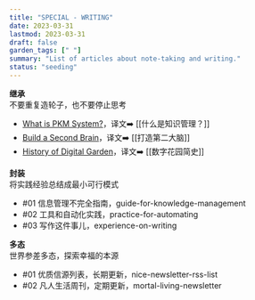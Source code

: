 ```yaml
---
title: "SPECIAL - WRITING"
date: 2023-03-31
lastmod: 2023-03-31
draft: false
garden_tags: [" "]
summary: "List of articles about note-taking and writing."
status: "seeding"
---
```


**继承**  
不要重复造轮子，也不要停止思考

- [What is PKM System?](https://www.nickang.com/2020-07-05-personal-knowledge-management-system/)，译文➡️ [[什么是知识管理？]]
- [Build a Second Brain](https://maggieappleton.com/basb)，译文➡️ [[打造第二大脑]]
- [History of Digital Garden](https://maggieappleton.com/garden-history)，译文➡️ [[数字花园简史]]

**封装**  
将实践经验总结成最小可行模式

- #01 信息管理不完全指南，guide-for-knowledge-management
- #02 工具和自动化实践，practice-for-automating
- #03 写作这件事儿，experience-on-writing

**多态**  
世界参差多态，探索幸福的本源

- #01 优质信源列表，长期更新，nice-newsletter-rss-list
- #02 凡人生活周刊，定期更新，mortal-living-newsletter